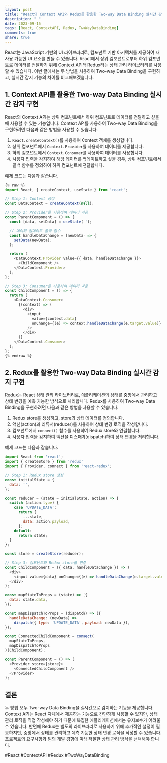 ```yaml
---
layout: post
title: "React의 Context API와 Redux를 활용한 Two-way Data Binding 실시간 감지 구현 방법 비교하기"
description: " "
date: 2023-09-15
tags: [React, ContextAPI, Redux, TwoWayDataBinding]
comments: true
share: true
---
```


React는 JavaScript 기반의 UI 라이브러리로, 컴포넌트 기반 아키텍처를 제공하여 재사용 가능한 UI 요소를 만들 수 있습니다. React에서 상위 컴포넌트로부터 하위 컴포넌트로 데이터를 전달하기 위해 Context API와 Redux라는 상태 관리 라이브러리를 사용할 수 있습니다. 이번 글에서는 두 방법을 사용하여 Two-way Data Binding을 구현하고, 실시간 감지 기능의 차이를 비교해보겠습니다.

## 1. Context API를 활용한 Two-way Data Binding 실시간 감지 구현

React의 Context API는 상위 컴포넌트에서 하위 컴포넌트로 데이터를 전달하고 싶을 때 사용할 수 있는 기능입니다. Context API를 사용하여 Two-way Data Binding을 구현하려면 다음과 같은 방법을 사용할 수 있습니다.

1. `React.createContext()`를 사용하여 Context 객체를 생성합니다.
2. 상위 컴포넌트에서 `Context.Provider`를 사용하여 데이터를 제공합니다.
3. 하위 컴포넌트에서 `Context.Consumer`를 사용하여 데이터를 사용합니다.
4. 사용자 입력을 감지하여 해당 데이터를 업데이트하고 싶을 경우, 상위 컴포넌트에서 콜백 함수를 정의하여 하위 컴포넌트에 전달합니다.

예제 코드는 다음과 같습니다.

```javascript
{% raw %}
import React, { createContext, useState } from 'react';

// Step 1: Context 생성
const DataContext = createContext(null);

// Step 2: Provider를 사용하여 데이터 제공
const ParentComponent = () => {
  const [data, setData] = useState('');

  // 데이터 업데이트 콜백 함수
  const handleDataChange = (newData) => {
    setData(newData);
  };

  return (
    <DataContext.Provider value={{ data, handleDataChange }}>
      <ChildComponent />
    </DataContext.Provider>
  );
};

// Step 3: Consumer를 사용하여 데이터 사용
const ChildComponent = () => {
  return (
    <DataContext.Consumer>
      {(context) => (
        <div>
          <input
            value={context.data}
            onChange={(e) => context.handleDataChange(e.target.value)}
          />
        </div>
      )}
    </DataContext.Consumer>
  );
};
{% endraw %}
```

## 2. Redux를 활용한 Two-way Data Binding 실시간 감지 구현

Redux는 React 상태 관리 라이브러리로, 애플리케이션의 상태를 중앙에서 관리하고 상태 변경을 예측 가능한 방식으로 처리합니다. Redux를 사용하여 Two-way Data Binding을 구현하려면 다음과 같은 방법을 사용할 수 있습니다.

1. Redux store를 생성하고, store의 상태 데이터를 정의합니다.
2. 액션(action)과 리듀서(reducer)를 사용하여 상태 변경 로직을 작성합니다.
3. 컴포넌트에서 `connect()` 함수를 사용하여 Redux store와 연결합니다.
4. 사용자 입력을 감지하여 액션을 디스패치(dispatch)하여 상태 변경을 처리합니다.

예제 코드는 다음과 같습니다.

```javascript
import React from 'react';
import { createStore } from 'redux';
import { Provider, connect } from 'react-redux';

// Step 1: Redux store 생성
const initialState = {
  data: '',
};

const reducer = (state = initialState, action) => {
  switch (action.type) {
    case 'UPDATE_DATA':
      return {
        ...state,
        data: action.payload,
      };
    default:
      return state;
  }
};

const store = createStore(reducer);

// Step 3: 컴포넌트와 Redux store를 연결
const ChildComponent = ({ data, handleDataChange }) => (
  <div>
    <input value={data} onChange={(e) => handleDataChange(e.target.value)} />
  </div>
);

const mapStateToProps = (state) => ({
  data: state.data,
});

const mapDispatchToProps = (dispatch) => ({
  handleDataChange: (newData) =>
    dispatch({ type: 'UPDATE_DATA', payload: newData }),
});

const ConnectedChildComponent = connect(
  mapStateToProps,
  mapDispatchToProps
)(ChildComponent);

const ParentComponent = () => (
  <Provider store={store}>
    <ConnectedChildComponent />
  </Provider>
);
```

## 결론

두 방법 모두 Two-way Data Binding을 실시간으로 감지하는 기능을 제공합니다. Context API는 React 자체에서 제공하는 기능으로 간단하게 사용할 수 있지만, 상태 관리 로직을 직접 작성해야 하기 때문에 복잡한 애플리케이션에서는 유지보수가 어려울 수 있습니다. 반면에 Redux는 별도의 라이브러리로 사용하기 위해 추가적인 설정이 필요하지만, 중앙에서 상태를 관리하고 예측 가능한 상태 변경 로직을 작성할 수 있습니다. 프로젝트의 요구사항과 팀의 개발 경험에 따라 적절한 상태 관리 방식을 선택해야 합니다.

#React #ContextAPI #Redux #TwoWayDataBinding